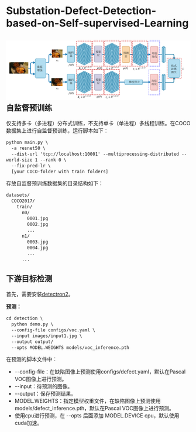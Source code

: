 # Substation-Defect-Detection-based-on-Self-supervised-Learning
![image](https://github.com/L-iffer/Substation-Defect-Detection-based-on-Self-supervised-Learning/blob/master/images/SimSiamPro.png)
自监督预训练
------
仅支持多卡（多进程）分布式训练，不支持单卡（单进程）多线程训练。在COCO数据集上进行自监督预训练，运行脚本如下：

```
python main.py \  
  -a resnet50 \
  --dist-url 'tcp://localhost:10001' --multiprocessing-distributed --world-size 1 --rank 0 \
  --fix-pred-lr \
  [your COCO-folder with train folders]
```
存放自监督预训练数据集的目录结构如下：

```
datasets/
  COCO2017/
    train/
      n0/
        0001.jpg
        0002.jpg
        ...
      n1/
        0003.jpg
        0004.jpg
        ...
      ...
```
下游目标检测
------
首先，需要安装[detectron2](https://github.com/facebookresearch/detectron2/blob/main/INSTALL.md)。

__预测：__

```
cd detection \
  python demo.py \
  --config-file configs/voc.yaml \
  --input images/input1.jpg \
  --output output/
  --opts MODEL.WEIGHTS models/voc_inference.pth
```
在预测的脚本文件中：  
* --config-file：在缺陷图像上预测使用configs/defect.yaml，默认在Pascal VOC图像上进行预测。
* --input：待预测的图像。
* --output：保存预测结果。
* MODEL.WEIGHTS：指定模型权重文件，在缺陷图像上预测使用models/defect_inference.pth，默认在Pascal VOC图像上进行预测。
* 使用cpu进行预测，在 --opts 后面添加 MODEL.DEVICE cpu，默认使用cuda加速。
